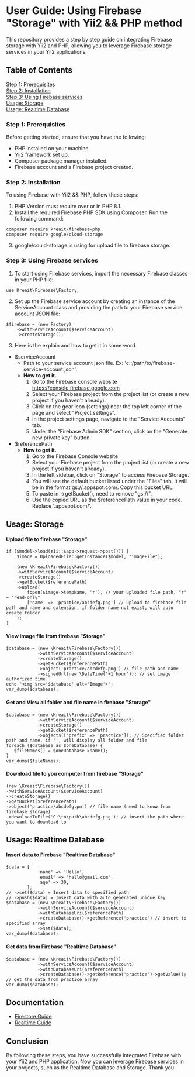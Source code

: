 # User Guide: Using Firebase "Storage" with Yii2 && PHP method
This repository provides a step by step guide on integrating Firebase storage with Yii2 and PHP, allowing you to leverage Firebase storage services in your Yii2 applications. 

## Table of Contents
[Step 1: Prerequisites](https://github.com/KLipYoung/test2/edit/main/README.md#step-1-prerequisites)  
[Step 2: Installation](https://github.com/KLipYoung/test2/edit/main/README.md#step-2-installation)  
[Step 3: Using Firebase services](https://github.com/KLipYoung/test2/edit/main/README.md#step-3-using-firebase-services)  
[Usage: Storage](https://github.com/KLipYoung/test2/edit/main/README.md#usage-storage)  
[Usage: Realtime Database](https://github.com/KLipYoung/test2/edit/main/README.md#usage-storage)  

### Step 1: Prerequisites
Before getting started, ensure that you have the following:

- PHP installed on your machine.
- Yii2 framework set up.
- Composer package manager installed.
- Firebase account and a Firebase project created.

### Step 2: Installation
To using Firebase with Yii2 && PHP, follow these steps:
1. PHP Version must require over or in PHP 8.1. 
2. Install the required Firebase PHP SDK using Composer. Run the following command:

```
composer require kreait/firebase-php
composer require google/cloud-storage
```
3. google/could-storage is using for upload file to firebase storage.

### Step 3: Using Firebase services
1. To start using Firebase services, import the necessary Firebase classes in your PHP file:
```
use Kreait\Firebase\Factory;
```

2. Set up the Firebase service account by creating an instance of the ServiceAccount class and providing the path to your Firebase service account JSON file:
```
$firebase = (new Factory)
    ->withServiceAccount($serviceAccount)
    ->createStorage();
```

3. Here is the explain and how to get it in some word.
- $serviceAccount
  - Path to your service account json file. Ex: 'c::/path/to/firebase-service-account.json'.
  - **How to get it.**
    1. Go to the Firebase console website https://console.firebase.google.com
    2. Select your Firebase project from the project list (or create a new project if you haven't already).
    3. Click on the gear icon (settings) near the top left corner of the page and select "Project settings".
    4. In the project settings page, navigate to the "Service Accounts" tab.
    5. Under the "Firebase Admin SDK" section, click on the "Generate new private key" button.
- $referencePath
  - **How to get it.**
    1. Go to the Firebase Console website
    2. Select your Firebase project from the project list (or create a new project if you haven't already).
    3. In the left sidebar, click on "Storage" to access Firebase Storage.
    4. You will see the default bucket listed under the "Files" tab. It will be in the format gs://<your-project-id>.appspot.com/. Copy this bucket URL.
    5. To paste in ->getBucket(), need to remove "gs://".
    6. Use the copied URL as the $referencePath value in your code. Replace '<your-project-id>.appspot.com/'.

## Usage: Storage
#### Upload file to firebase "Storage"
```
if ($model->load(Yii::$app->request->post())) {
    $image = UploadedFile::getInstance($model, "imageFile");

    (new \Kreait\Firebase\Factory())
    ->withServiceAccount($serviceAccount)
    ->createStorage()
    ->getBucket($referencePath)
    ->upload(
        fopen($image->tempName, 'r'), // your uploaded file path, "r" = "read-only"
        ['name' => 'practice/abcdefg.png'] // upload to firebase file path and name and extension, if folder name not exist, will auto create folder
    );
}
```

#### View image file from firebase "Storage"
```
$database = (new \Kreait\Firebase\Factory())
            ->withServiceAccount($serviceAccount)
            ->createStorage()
            ->getBucket($referencePath)
            ->object('practice/abcdefg.png') // file path and name
            ->signedUrl(new \DateTime('+1 hour')); // set image authorized time
echo "<img src='$database' alt='Image'>";
var_dump($database);
```

#### Get and View all folder and file name in firebase "Storage"
```
$database = (new \Kreait\Firebase\Factory())
            ->withServiceAccount($serviceAccount)
            ->createStorage()
            ->getBucket($referencePath)
            ->objects(['prefix' => 'practice']); // Specified folder path and name, if '', will display all folder and file
foreach ($database as $oneDatabase) {
   $fileNames[] = $oneDatabase->name();
}
var_dump($fileNames);
```

#### Download file to you computer from firebase "Storage"
```
(new \Kreait\Firebase\Factory())
->withServiceAccount($serviceAccount)
->createStorage()
->getBucket($referencePath)
->object('practice/abcdefg.pn') // file name (need to know from firebase storage)
->downloadToFile('C:\to\path\abcdefg.png'); // insert the path where you want to download to
```

## Usage: Realtime Database
#### Insert data to Firebase "Realtime Database"
```
$data = [
            'name' => 'Hello',
            'email' => 'hello@gmail.com',
            'age' => 30,
        ];
// ->set($data) = Insert data to specified path
// ->push($data) = Insert data with auto generated unique key
$database = (new \Kreait\Firebase\Factory())
            ->withServiceAccount($serviceAccount)
            ->withDatabaseUri($referencePath)
            ->createDatabase()->getReference('practice') // insert to specified array
            ->set($data);
var_dump($database);
```

#### Get data from Firebase "Realtime Database"
```
$database = (new \Kreait\Firebase\Factory())
            ->withServiceAccount($serviceAccount)
            ->withDatabaseUri($referencePath)
            ->createDatabase()->getReference('practice')->getValue(); // get the data from practice array
var_dump($database);
```

## Documentation  
- [Firestore Guide](https://firebase-php.readthedocs.io/en/stable/cloud-storage.html)
- [Realtime Guide](https://firebase-php.readthedocs.io/en/stable/realtime-database.html)

## Conclusion
By following these steps, you have successfully integrated Firebase with your Yii2 and PHP application. Now you can leverage Firebase services in your projects, such as the Realtime Database and Storage. Thank you 
